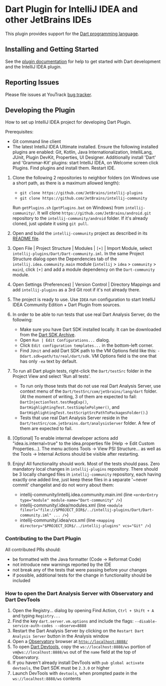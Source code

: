 # Dart Plugin for IntelliJ IDEA and other JetBrains IDEs

This plugin provides support for the [Dart programming language](https://dart.dev/).

## Installing and Getting Started

See the
[plugin documentation](https://www.jetbrains.com/help/idea/dart.html)
for help to get started with Dart development and the IntelliJ IDEA plugin. 

## Reporting Issues

Please file issues at YouTrack
[bug tracker](https://youtrack.jetbrains.com/issues/WEB?q=Subsystem:%20Dart).

## Developing the Plugin

How to set up IntelliJ IDEA project for developing Dart Plugin.

Prerequisites:
- Git command line client
- The latest IntelliJ IDEA Ultimate installed. Ensure the following installed plugins are enabled:
  Git, Kotlin, Java Internationalization, IntelliLang, JUnit, Plugin DevKit, Properties, UI Designer.
  Additionally install 'Dart' and 'Grammar-Kit' plugins:
  start IntelliJ IDEA, on Welcome screen click Plugins.
  Find plugins and install them. Restart IDE.

1. Clone the following 2 repositories to neighbor folders (on Windows use a short path,
   as there is a maximum allowed length):
     - `git clone https://github.com/JetBrains/intellij-plugins`
     - `git clone https://github.com/JetBrains/intellij-community`
     
   Run `getPlugins.sh` (`getPlugins.bat` on Windows) from `intellij-community/`. It will clone
   `https://github.com/JetBrains/android.git` repository to the `intellij-community/android` folder.
   If it's already cloned, just update it using `git pull`.

2. Open and build the `intellij-community` project as described in its 
   [README file](https://github.com/JetBrains/intellij-community/blob/master/README.md#building-intellij-community-edition).
   
3. Open File | Project Structure | Modules | `[+]` | Import Module, select `intellij-plugins/Dart/Dart-community.iml`.
   In the same Project Structure dialog open the Dependencies tab of the `intellij.idea.community.main` module
   (`intellij` > `idea` > `community` > `main`), click `[+]` and add a module
   dependency on the `Dart-community` module.

4. Open Settings (Preferences) | Version Control | Directory Mappings and add `intellij-plugins` as a 3rd Git root if it's not already there.

5. The project is ready to use. Use `IDEA` run configuration to start IntelliJ IDEA Community Edition + Dart Plugin from sources.

6. In order to be able to run tests that use real Dart Analysis Server, do the following:
   - Make sure you have Dart SDK installed locally. It can be downloaded from the [Dart SDK Archive](https://dart.dev/tools/sdk/archive).
   - Open `Run | Edit Configurations...` dialog.
   - Click `Edit configuration templates...` in the bottom-left corner.
   - Find `JUnit` and add Dart SDK path to the VM Options field like this: `-Ddart.sdk=path/to/real/dart/sdk`. 
     VM Options field is the one that has only `-ea` text by default.

7. To run all Dart plugin tests, right-click the `Dart/testSrc` folder in the Project View and select 'Run all tests'.
   - To run only those tests that do not use real Dart Analysis Server, use context menu of the `Dart/testSrc/com/jetbrains/lang/dart` folder.
     (At the moment of writing, 3 of them are expected to fail: `DartInjectionTest.testRegExp()`, `DartHighlightingTest.testSimplePolymer()`, 
     and `DartHighlightingTest.testScriptSrcPathToPackagesFolder()`.)
   - Tests that use real Dart Analysis Server reside in the `Dart/testSrc/com.jetbrains.dart/analysisServer` folder.
     A few of them are expected to fail.

8. [Optional] To enable internal developer actions add "idea.is.internal=true"
   to the idea.properties file (Help -> Edit Custom Properties...). The menu actions Tools ->
   View PSI Structure... as well as the Tools -> Internal Actions should be
   visible after restarting.

9. Enjoy! All functionality should work. Most of the tests should pass.
   Zero mandatory local changes in `intellij-plugins` repository.
   There should be 3 locally changed files in `intellij-community` repository, each having exactly one added line,
   just keep these files in a separate '~never commit' changelist and do not worry about them:
     - intellij-community/intellij.idea.community.main.iml (line `<orderEntry type="module" module-name="Dart-community" />`)
     - intellij-community/.idea/modules.xml (line `<module fileurl="file://$PROJECT_DIR$/../intellij-plugins/Dart/Dart-community.iml" ... />`)
     - intellij-community/.idea/vcs.xml (line `<mapping directory="$PROJECT_DIR$/../intellij-plugins" vcs="Git" />`)

### Contributing to the Dart Plugin

All contributed PRs should:

  - be formatted with the Java formatter (Code -> Reformat Code)
  - not introduce new warnings reported by the IDE
  - not break any of the tests that were passing before your changes
  - if possible, additional tests for the change in functionality should be included

### How to open the Dart Analysis Server with Observatory and Dart DevTools

1. Open the Registry... dialog by opening Find Action, `Ctrl + Shift + A` and typing `Registry...`
2. Find the key `dart.server.vm.options` and include the flags: `--disable-service-auth-codes --observe=8888`
3. Restart the Dart Analysis Server by clicking on the `Restart Dart Analysis Server` button in the Analysis window
4. Open a [Observatory](https://dart-lang.github.io/observatory/) browser at [`http://localhost:8888/`](http://localhost:8888/)
5. To open [Dart Devtools](https://flutter.dev/docs/development/tools/devtools/overview), copy the `ws://localhost:8888/ws` portion of
   `vm@ws://localhost:8888/ws` out of the `name` field at the top of Observatory.
6. If you haven't already install DevTools with `pub global activate devtools`, the Dart SDK must be `2.3.0` or higher
7. Launch DevTools with `devtools`, when prompted paste in the `ws://localhost:8888/ws` contents
